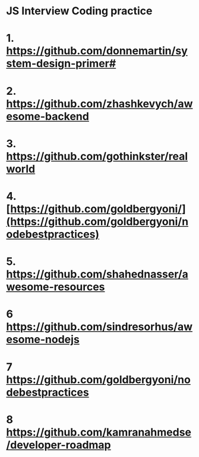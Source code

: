 ﻿
# JS Interview Coding practice
# 1. https://github.com/donnemartin/system-design-primer#
# 2. https://github.com/zhashkevych/awesome-backend
# 3. https://github.com/gothinkster/realworld
# 4. [https://github.com/goldbergyoni/](https://github.com/goldbergyoni/nodebestpractices)
# 5. https://github.com/shahednasser/awesome-resources
# 6 https://github.com/sindresorhus/awesome-nodejs
# 7 https://github.com/goldbergyoni/nodebestpractices
# 8 https://github.com/kamranahmedse/developer-roadmap
